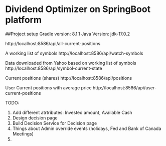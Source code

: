 # Dividend Optimizer on SpringBoot platform


##Project setup
Gradle version: 8.1.1
Java Version: jdk-17.0.2

http://localhost:8586/api/all-current-positions



A working list of symbols
http://localhost:8586/api/watch-symbols

Data downloaded from Yahoo based on working list of symbols
http://localhost:8586/api/symbol-current-state

Current positions (shares)
http://localhost:8586/api/positions

User Current positions with average price
http://localhost:8586/api/user-current-positions



TODO:
1. Add different atrtributes: Invested amount, Available Cash
2. Design decision page
3. Build Decision Service for Decision page
4. Things about Admin override events (holidays, Fed and Bank of Canada Meetings)
5.
